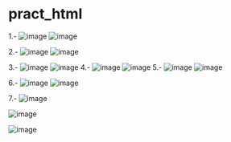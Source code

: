 # pract_html

1.-
![image](https://github.com/user-attachments/assets/2d9c421a-fcce-4353-863c-24367c05aa87)
![image](https://github.com/user-attachments/assets/d07bbefc-a3e7-41ee-9f54-28c835867fbf)


2.-
![image](https://github.com/user-attachments/assets/ef1f666a-ae4c-4484-9e6c-546ade813a16)
![image](https://github.com/user-attachments/assets/12bd083a-2fa7-4a1a-b162-0c111d5447cb)

3.-
![image](https://github.com/user-attachments/assets/7506fc0e-e805-4065-8fb7-641b35e34c2f)
![image](https://github.com/user-attachments/assets/763eff08-60da-4ed8-8e1a-5456746d4997)
4.-
![image](https://github.com/user-attachments/assets/3707e675-b8a1-4b02-95fe-6be3bd264a1b)
![image](https://github.com/user-attachments/assets/ab598144-a9cf-44f8-bffb-e2bfd438602e)
5.-
![image](https://github.com/user-attachments/assets/fe0523f2-84ce-4ab8-b69a-bbf02e437f8b)
![image](https://github.com/user-attachments/assets/6897bb54-0531-4d1d-a8ec-f51a2d20febb)

6.-
![image](https://github.com/user-attachments/assets/a5446689-2018-461c-bbf6-14952fc642cb)
![image](https://github.com/user-attachments/assets/14988591-6c4c-4689-b1b8-59c7fef92379)

7.-
![image](https://github.com/user-attachments/assets/2f3aa262-0b49-4d56-8486-0299c5d92625)

![image](https://github.com/user-attachments/assets/a0fb296f-657e-4a0b-a61a-e3bb688bb51c)


![image](https://github.com/user-attachments/assets/402a14ca-9686-44e1-bb1f-57c1f60ea5cb)


